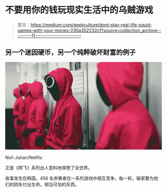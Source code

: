 # 不要用你的钱玩现实生活中的乌贼游戏

> 原文：<https://medium.com/geekculture/dont-play-real-life-squid-games-with-your-money-230a352232c1?source=collection_archive---------11----------------------->

## 另一个迷因硬币，另一个纯粹破坏财富的例子

![](img/5caeb654ef175ffb410853d7074a3fa1.png)

Noh Juhan/Netflix

正是《网飞》系列出人意料地席卷了全世界。

故事发生在韩国，456 名参赛者在一系列游戏中相互竞争，每一轮，输家要为他们的损失付出生命。相当可怕的东西。